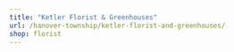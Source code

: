 ```yaml
---
title: "Ketler Florist & Greenhouses"
url: /hanover-township/ketler-florist-and-greenhouses/
shop: florist
---
```


